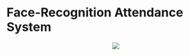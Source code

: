 <h1>Face-Recognition Attendance System </h1> 
<p align="center"><img src="https://giphy.com/embed/IsKFVXvVxyeN1aXfgj"></p>
